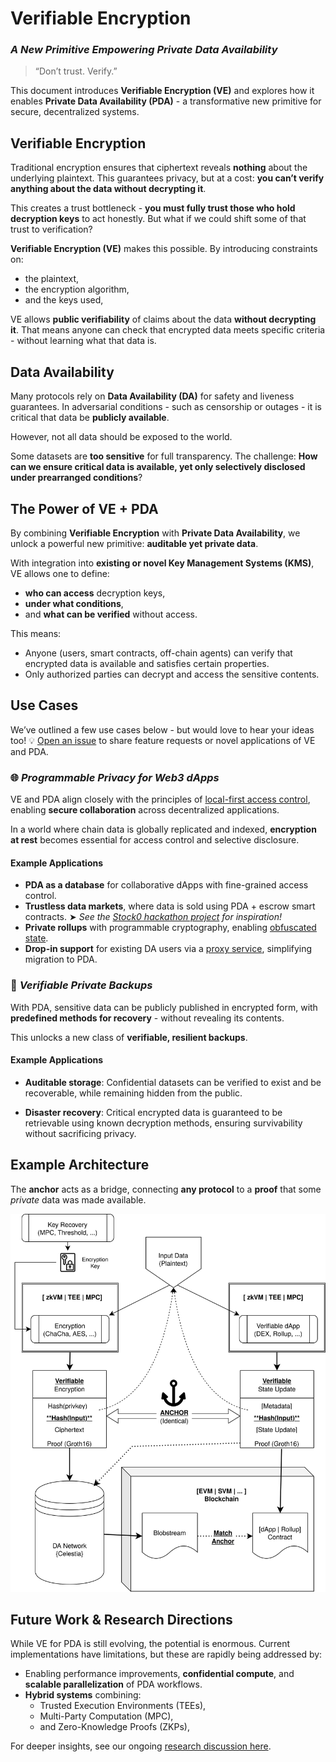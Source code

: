 # Verifiable Encryption

### _A New Primitive Empowering Private Data Availability_

> “Don’t trust. Verify.”

This document introduces **Verifiable Encryption (VE)** and explores how it enables **Private Data Availability (PDA)** - a transformative new primitive for secure, decentralized systems.

## Verifiable Encryption

Traditional encryption ensures that ciphertext reveals **nothing** about the underlying plaintext.
This guarantees privacy, but at a cost: **you can’t verify anything about the data without decrypting it**.

This creates a trust bottleneck - **you must fully trust those who hold decryption keys** to act honestly.
But what if we could shift some of that trust to verification?

**Verifiable Encryption (VE)** makes this possible.
By introducing constraints on:

- the plaintext,
- the encryption algorithm,
- and the keys used,

VE allows **public verifiability** of claims about the data **without decrypting it**.
That means anyone can check that encrypted data meets specific criteria - without learning what that data is.

## Data Availability

Many protocols rely on **Data Availability (DA)** for safety and liveness guarantees.
In adversarial conditions - such as censorship or outages - it is critical that data be **publicly available**.

However, not all data should be exposed to the world.

Some datasets are **too sensitive** for full transparency.
The challenge: **How can we ensure critical data is available, yet only selectively disclosed under prearranged conditions**?

## The Power of VE + PDA

By combining **Verifiable Encryption** with **Private Data Availability**, we unlock a powerful new primitive: **auditable yet private data**.

With integration into **existing or novel Key Management Systems (KMS)**, VE allows one to define:

- **who can access** decryption keys,
- **under what conditions**,
- and **what can be verified** without access.

This means:

- Anyone (users, smart contracts, off-chain agents) can verify that encrypted data is available and satisfies certain properties.
- Only authorized parties can decrypt and access the sensitive contents.

## Use Cases

We’ve outlined a few use cases below - but would love to hear your ideas too!
💡 [Open an issue](https://github.com/celestiaorg/pda-proxy/issues) to share feature requests or novel applications of VE and PDA.

### 🌐 _Programmable Privacy for Web3 dApps_

VE and PDA align closely with the principles of [local-first access control](https://www.inkandswitch.com/keyhive/notebook/), enabling **secure collaboration** across decentralized applications.

In a world where chain data is globally replicated and indexed, **encryption at rest** becomes essential for access control and selective disclosure.

#### Example Applications

- **PDA as a database** for collaborative dApps with fine-grained access control.
- **Trustless data markets**, where data is sold using PDA + escrow smart contracts.
  ➤ _See the [Stock0 hackathon project](https://dorahacks.io/buidl/14098) for inspiration!_
- **Private rollups** with programmable cryptography, enabling [obfuscated state](https://0xparc.org/blog/programmable-cryptography-1).
- **Drop-in support** for existing DA users via a [proxy service](../README.md), simplifying migration to PDA.

### 🔐 _Verifiable Private Backups_

With PDA, sensitive data can be publicly published in encrypted form, with **predefined methods for recovery** - without revealing its contents.

This unlocks a new class of **verifiable, resilient backups**.

#### Example Applications

- **Auditable storage**: Confidential datasets can be verified to exist and be recoverable, while remaining hidden from the public.

- **Disaster recovery**: Critical encrypted data is guaranteed to be retrievable using known decryption methods, ensuring survivability without sacrificing privacy.

## Example Architecture

The **anchor** acts as a bridge, connecting **any protocol** to a **proof** that some _private_ data was made available.

![Verifiable Encryption Diagram](./assets/verifiable-encryption.drawio.svg)

## Future Work & Research Directions

While VE for PDA is still evolving, the potential is enormous.
Current implementations have limitations, but these are rapidly being addressed by:

- Enabling performance improvements, **confidential compute**, and **scalable parallelization** of PDA workflows.
- **Hybrid systems** combining:
  - Trusted Execution Environments (TEEs),
  - Multi-Party Computation (MPC),
  - and Zero-Knowledge Proofs (ZKPs),

For deeper insights, see our ongoing [research discussion here](https://docs.google.com/document/d/1XZyuOxdMm5INcHwQZOZ8ALRk_YkvicNwQHSfOVs8hoM/).
